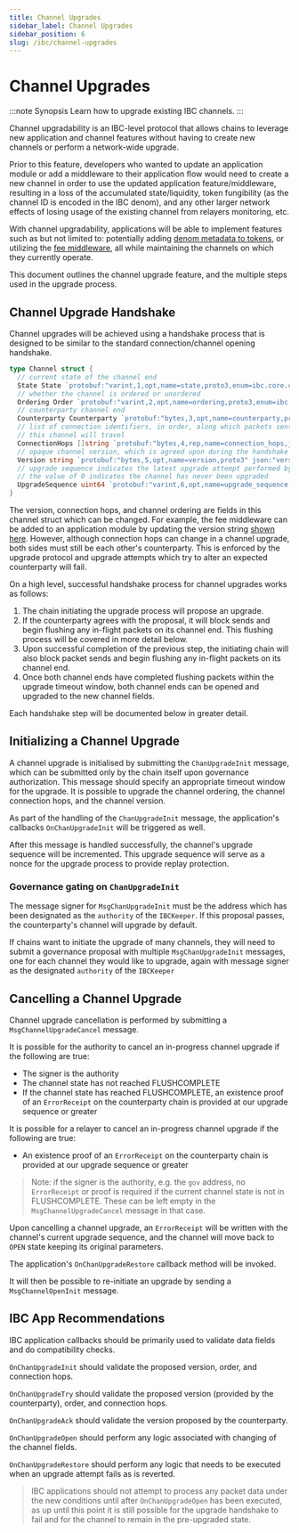 ```yaml
---
title: Channel Upgrades
sidebar_label: Channel Upgrades
sidebar_position: 6
slug: /ibc/channel-upgrades
---
```


# Channel Upgrades

:::note Synopsis
Learn how to upgrade existing IBC channels.
:::

Channel upgradability is an IBC-level protocol that allows chains to leverage new application and channel features without having to create new channels or perform a network-wide upgrade. 

Prior to this feature, developers who wanted to update an application module or add a middleware to their application flow would need to create a new channel in order to use the updated application feature/middleware, resulting in a loss of the accumulated state/liquidity, token fungibility (as the channel ID is encoded in the IBC denom), and any other larger network effects of losing usage of the existing channel from relayers monitoring, etc.

With channel upgradability, applications will be able to implement features such as but not limited to: potentially adding [denom metadata to tokens](https://github.com/cosmos/ibc/discussions/719), or utilizing the [fee middleware](https://github.com/cosmos/ibc/tree/main/spec/app/ics-029-fee-payment), all while maintaining the channels on which they currently operate.

This document outlines the channel upgrade feature, and the multiple steps used in the upgrade process.

## Channel Upgrade Handshake

Channel upgrades will be achieved using a handshake process that is designed to be similar to the standard connection/channel opening handshake.

```go
type Channel struct {
  // current state of the channel end
  State State `protobuf:"varint,1,opt,name=state,proto3,enum=ibc.core.channel.v1.State" json:"state,omitempty"`
  // whether the channel is ordered or unordered
  Ordering Order `protobuf:"varint,2,opt,name=ordering,proto3,enum=ibc.core.channel.v1.Order" json:"ordering,omitempty"`
  // counterparty channel end
  Counterparty Counterparty `protobuf:"bytes,3,opt,name=counterparty,proto3" json:"counterparty"`
  // list of connection identifiers, in order, along which packets sent on
  // this channel will travel
  ConnectionHops []string `protobuf:"bytes,4,rep,name=connection_hops,json=connectionHops,proto3" json:"connection_hops,omitempty"`
  // opaque channel version, which is agreed upon during the handshake
  Version string `protobuf:"bytes,5,opt,name=version,proto3" json:"version,omitempty"`
  // upgrade sequence indicates the latest upgrade attempt performed by this channel
  // the value of 0 indicates the channel has never been upgraded
  UpgradeSequence uint64 `protobuf:"varint,6,opt,name=upgrade_sequence,json=upgradeSequence,proto3" json:"upgrade_sequence,omitempty"`
}
```

The version, connection hops, and channel ordering are fields in this channel struct which can be changed. For example, the fee middleware can be added to an application module by updating the version string [shown here](https://github.com/cosmos/ibc-go/blob/995b647381b909e9d6065d6c21004f18fab37f55/modules/apps/29-fee/types/metadata.pb.go#L28). However, although connection hops can change in a channel upgrade, both sides must still be each other's counterparty. This is enforced by the upgrade protocol and upgrade attempts which try to alter an expected counterparty will fail.

On a high level, successful handshake process for channel upgrades works as follows:

1. The chain initiating the upgrade process will propose an upgrade.
2. If the counterparty agrees with the proposal, it will block sends and begin flushing any in-flight packets on its channel end. This flushing process will be covered in more detail below.
3. Upon successful completion of the previous step, the initiating chain will also block packet sends and begin flushing any in-flight packets on its channel end. 
4. Once both channel ends have completed flushing packets within the upgrade timeout window, both channel ends can be opened and upgraded to the new channel fields. 

Each handshake step will be documented below in greater detail.

## Initializing a Channel Upgrade

A channel upgrade is initialised by submitting the `ChanUpgradeInit` message, which can be submitted only by the chain itself upon governance authorization. This message should specify an appropriate timeout window for the upgrade. It is possible to upgrade the channel ordering, the channel connection hops, and the channel version. 

As part of the handling of the `ChanUpgradeInit` message, the application's callbacks `OnChanUpgradeInit` will be triggered as well.

After this message is handled successfully, the channel's upgrade sequence will be incremented. This upgrade sequence will serve as a nonce for the upgrade process to provide replay protection.

### Governance gating on `ChanUpgradeInit`

The message signer for `MsgChanUpgradeInit` must be the address which has been designated as the `authority` of the `IBCKeeper`. If this proposal passes, the counterparty's channel will upgrade by default.

If chains want to initiate the upgrade of many channels, they will need to submit a governance proposal with multiple `MsgChanUpgradeInit`  messages, one for each channel they would like to upgrade, again with message signer as the designated `authority` of the `IBCKeeper`

## Cancelling a Channel Upgrade

Channel upgrade cancellation is performed by submitting a `MsgChannelUpgradeCancel` message.

It is possible for the authority to cancel an in-progress channel upgrade if the following are true:

- The signer is the authority
- The channel state has not reached FLUSHCOMPLETE
- If the channel state has reached FLUSHCOMPLETE, an existence proof of an `ErrorReceipt` on the counterparty chain is provided at our upgrade sequence or greater

It is possible for a relayer to cancel an in-progress channel upgrade if the following are true:

- An existence proof of an `ErrorReceipt` on the counterparty chain is provided at our upgrade sequence or greater

> Note: if the signer is the authority, e.g. the `gov` address, no `ErrorReceipt` or proof is required if the current channel state is not in FLUSHCOMPLETE.
> These can be left empty in the `MsgChannelUpgradeCancel` message in that case.

Upon cancelling a channel upgrade, an `ErrorReceipt` will be written with the channel's current upgrade sequence, and
the channel will move back to `OPEN` state keeping its original parameters.

The application's `OnChanUpgradeRestore` callback method will be invoked.

It will then be possible to re-initiate an upgrade by sending a `MsgChannelOpenInit` message.

## IBC App Recommendations

IBC application callbacks should be primarily used to validate data fields and do compatibility checks.

`OnChanUpgradeInit` should validate the proposed version, order, and connection hops.

`OnChanUpgradeTry` should validate the proposed version (provided by the counterparty), order, and connection hops.

`OnChanUpgradeAck` should validate the version proposed by the counterparty.

`OnChanUpgradeOpen` should perform any logic associated with changing of the channel fields.

`OnChanUpgradeRestore`  should perform any logic that needs to be executed when an upgrade attempt fails as is reverted.

> IBC applications should not attempt to process any packet data under the new conditions until after `OnChanUpgradeOpen`
> has been executed, as up until this point it is still possible for the upgrade handshake to fail and for the channel
> to remain in the pre-upgraded state. 

